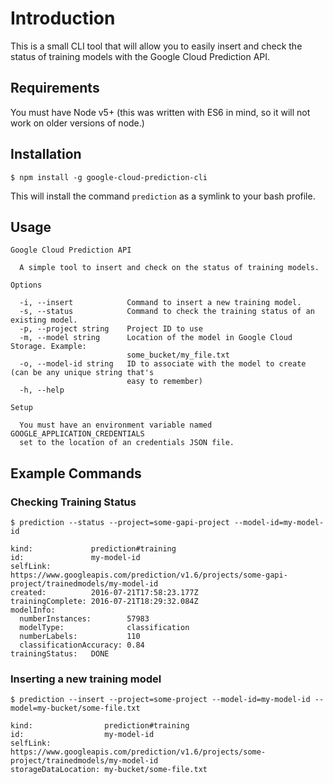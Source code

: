 # Introduction

This is a small CLI tool that will allow you to easily insert and check the status of training models with the Google Cloud Prediction API.

## Requirements

You must have Node v5+ (this was written with ES6 in mind, so it will not work on older versions of node.)

## Installation

`$ npm install -g google-cloud-prediction-cli`

This will install the command `prediction` as a symlink to your bash profile.

## Usage

```
Google Cloud Prediction API

  A simple tool to insert and check on the status of training models.

Options

  -i, --insert            Command to insert a new training model.
  -s, --status            Command to check the training status of an existing model.
  -p, --project string    Project ID to use
  -m, --model string      Location of the model in Google Cloud Storage. Example:
                          some_bucket/my_file.txt
  -o, --model-id string   ID to associate with the model to create (can be any unique string that's
                          easy to remember)
  -h, --help

Setup

  You must have an environment variable named GOOGLE_APPLICATION_CREDENTIALS
  set to the location of an credentials JSON file.
```

## Example Commands

### Checking Training Status

`$ prediction --status --project=some-gapi-project --model-id=my-model-id`

```
kind:             prediction#training
id:               my-model-id
selfLink:         https://www.googleapis.com/prediction/v1.6/projects/some-gapi-project/trainedmodels/my-model-id
created:          2016-07-21T17:58:23.177Z
trainingComplete: 2016-07-21T18:29:32.084Z
modelInfo:
  numberInstances:        57983
  modelType:              classification
  numberLabels:           110
  classificationAccuracy: 0.84
trainingStatus:   DONE
```

### Inserting a new training model

`$ prediction --insert --project=some-project --model-id=my-model-id --model=my-bucket/some-file.txt`

```
kind:                prediction#training
id:                  my-model-id
selfLink:            https://www.googleapis.com/prediction/v1.6/projects/some-project/trainedmodels/my-model-id
storageDataLocation: my-bucket/some-file.txt
```

